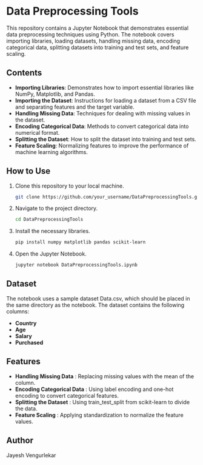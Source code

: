 
# Data Preprocessing Tools

This repository contains a Jupyter Notebook that demonstrates essential data preprocessing techniques using Python. The notebook covers importing libraries, loading datasets, handling missing data, encoding categorical data, splitting datasets into training and test sets, and feature scaling.

## Contents

- **Importing Libraries**: Demonstrates how to import essential libraries like NumPy, Matplotlib, and Pandas.
- **Importing the Dataset**: Instructions for loading a dataset from a CSV file and separating features and the target variable.
- **Handling Missing Data**: Techniques for dealing with missing values in the dataset.
- **Encoding Categorical Data**: Methods to convert categorical data into numerical format.
- **Splitting the Dataset**: How to split the dataset into training and test sets.
- **Feature Scaling**: Normalizing features to improve the performance of machine learning algorithms.

## How to Use

1. Clone this repository to your local machine.
   ```sh
   git clone https://github.com/your_username/DataPreprocessingTools.git
2. Navigate to the project directory.
   ```sh
   cd DataPreprocessingTools
3. Install the necessary libraries.
   ```sh
   pip install numpy matplotlib pandas scikit-learn
4. Open the Jupyter Notebook.
   ```sh
   jupyter notebook DataPreprocessingTools.ipynb

## Dataset
The notebook uses a sample dataset Data.csv, which should be placed in the same directory as the notebook. The dataset contains the following columns:

- **Country**
- **Age**
- **Salary**
- **Purchased**

## Features
- **Handling Missing Data** : Replacing missing values with the mean of the column.
- **Encoding Categorical Data** : Using label encoding and one-hot encoding to convert categorical features.
- **Splitting the Dataset** : Using train_test_split from scikit-learn to divide the data.
- **Feature Scaling** : Applying standardization to normalize the feature values.

## Author
Jayesh Vengurlekar
